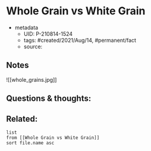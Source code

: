 # Whole Grain vs White Grain

- metadata
	- UID: P-210814-1524
	- tags: #created/2021/Aug/14, #permanent/fact 
	- source: 

## Notes
![[whole_grains.jpg]]

## Questions & thoughts:

## Related:
```dataview
list
from [[Whole Grain vs White Grain]]
sort file.name asc
```
